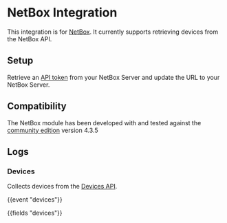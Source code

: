 # NetBox Integration

This integration is for [NetBox](). It currently supports retrieving devices from the NetBox API.

## Setup

Retrieve an [API token](https://netboxlabs.com/docs/netbox/integrations/rest-api/#initial-token-provisioning) from your NetBox Server and update the URL to your NetBox Server.

## Compatibility

The NetBox module has been developed with and tested against the [community edition](https://github.com/netbox-community/netbox) version 4.3.5

## Logs

### Devices

Collects devices from the [Devices API](https://demo.netbox.dev/api/schema/swagger-ui/#/dcim/dcim_devices_list).

{{event "devices"}}

{{fields "devices"}}

